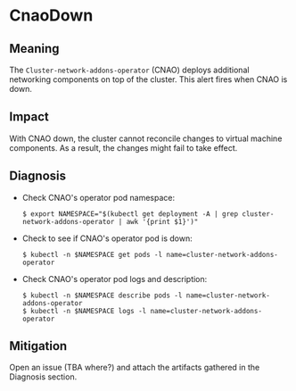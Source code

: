 # CnaoDown

## Meaning

The `Cluster-network-addons-operator` (CNAO) deploys additional networking components on top of the cluster.
This alert fires when CNAO is down.

## Impact

With CNAO down, the cluster cannot reconcile changes to virtual machine components. As a result, the changes might fail to take effect.

## Diagnosis

- Check CNAO's operator pod namespace:
	```
	$ export NAMESPACE="$(kubectl get deployment -A | grep cluster-network-addons-operator | awk '{print $1}')"
	```

- Check to see if CNAO's operator pod is down:
	```
	$ kubectl -n $NAMESPACE get pods -l name=cluster-network-addons-operator
	```
 
- Check CNAO's operator pod logs and description:
    ```
	$ kubectl -n $NAMESPACE describe pods -l name=cluster-network-addons-operator
    $ kubectl -n $NAMESPACE logs -l name=cluster-network-addons-operator
	```

## Mitigation

Open an issue (TBA where?) and attach the artifacts gathered in the Diagnosis section.
